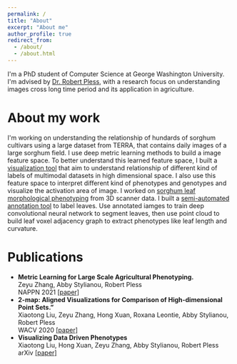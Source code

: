 ```yaml
---
permalink: /
title: "About"
excerpt: "About me"
author_profile: true
redirect_from: 
  - /about/
  - /about.html
---
```


I'm a PhD student of Computer Science at George Washington University. I'm advised by [Dr. Robert Pless](https://www2.seas.gwu.edu/~pless/), with a research focus on understanding images cross long time period and its application in agriculture.  

About my work
======
I'm working on understanding the relationship of hundards of sorghum cultivars using a large dataset from TERRA, that contains daily images of a large sorghum field. I use deep metric learning methods to build a image feature space. To better understand this learned feature space, I built a [visualization tool](https://github.com/zhzyx/embedding-visualization) that aim to understand relationship of different kind of labels of multimodal datasets in high dimensional space. I also use this feature space to interpret different kind of phenotypes and genotypes and visualize the activation area of image.
I worked on [sorghum leaf morphological phenotyping](https://github.com/GWUvision/Sorghum-Leaf) from 3D scanner data. I built a [semi-automated annotation tool](https://github.com/zhzyx/sorghum-annotator) to label leaves. Use annotated iamges to train deep convolutional neural network to segment leaves, then use point cloud to build leaf voxel adjacency graph to extract phenotypes like leaf length and curvature. 


Publications
======
- **Metric Learning for Large Scale Agricultural Phenotyping.**   
Zeyu Zhang, Abby Stylianou, Robert Pless   
NAPPN 2021 [[paper]](https://www.essoar.org/doi/10.1002/essoar.10508292.1)
- **2-map: Aligned Visualizations for Comparison of High-dimensional Point Sets.”**   
Xiaotong Liu, Zeyu Zhang, Hong Xuan, Roxana Leontie, Abby Stylianou, Robert Pless   
WACV 2020 [[paper]](https://openaccess.thecvf.com/content_WACV_2020/papers/Liu_2-MAP_Aligned_Visualizations_for_Comparison_of_High-Dimensional_Point_Sets_WACV_2020_paper.pdf)
- **Visualizing Data Driven Phenotypes**   
Xiaotong Liu, Hong Xuan, Zeyu Zhang, Abby Stylianou, Robert Pless   
arXiv [[paper]](https://arxiv.org/pdf/1909.07464.pdf)

